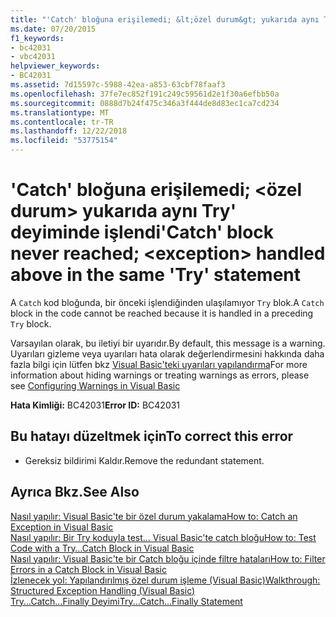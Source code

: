 ```yaml
---
title: "'Catch' bloğuna erişilemedi; &lt;özel durum&gt; yukarıda aynı Try' deyiminde işlendi"
ms.date: 07/20/2015
f1_keywords:
- bc42031
- vbc42031
helpviewer_keywords:
- BC42031
ms.assetid: 7d15597c-5988-42ea-a853-63cbf78faaf3
ms.openlocfilehash: 37fe7ec852f191c249c59561d2e1f30a6efbb50a
ms.sourcegitcommit: 0888d7b24f475c346a3f444de8d83ec1ca7cd234
ms.translationtype: MT
ms.contentlocale: tr-TR
ms.lasthandoff: 12/22/2018
ms.locfileid: "53775154"
---
```

# <a name="catch-block-never-reached-ltexceptiongt-handled-above-in-the-same-try-statement"></a><span data-ttu-id="4a9c5-102">'Catch' bloğuna erişilemedi; &lt;özel durum&gt; yukarıda aynı Try' deyiminde işlendi</span><span class="sxs-lookup"><span data-stu-id="4a9c5-102">'Catch' block never reached; &lt;exception&gt; handled above in the same 'Try' statement</span></span>
<span data-ttu-id="4a9c5-103">A `Catch` kod bloğunda, bir önceki işlendiğinden ulaşılamıyor `Try` blok.</span><span class="sxs-lookup"><span data-stu-id="4a9c5-103">A `Catch` block in the code cannot be reached because it is handled in a preceding `Try` block.</span></span>  
  
 <span data-ttu-id="4a9c5-104">Varsayılan olarak, bu iletiyi bir uyarıdır.</span><span class="sxs-lookup"><span data-stu-id="4a9c5-104">By default, this message is a warning.</span></span> <span data-ttu-id="4a9c5-105">Uyarıları gizleme veya uyarıları hata olarak değerlendirmesini hakkında daha fazla bilgi için lütfen bkz [Visual Basic'teki uyarıları yapılandırma](/visualstudio/ide/configuring-warnings-in-visual-basic)</span><span class="sxs-lookup"><span data-stu-id="4a9c5-105">For more information about hiding warnings or treating warnings as errors, please see [Configuring Warnings in Visual Basic](/visualstudio/ide/configuring-warnings-in-visual-basic)</span></span>  
  
 <span data-ttu-id="4a9c5-106">**Hata Kimliği:** BC42031</span><span class="sxs-lookup"><span data-stu-id="4a9c5-106">**Error ID:** BC42031</span></span>  
  
## <a name="to-correct-this-error"></a><span data-ttu-id="4a9c5-107">Bu hatayı düzeltmek için</span><span class="sxs-lookup"><span data-stu-id="4a9c5-107">To correct this error</span></span>  
  
-   <span data-ttu-id="4a9c5-108">Gereksiz bildirimi Kaldır.</span><span class="sxs-lookup"><span data-stu-id="4a9c5-108">Remove the redundant statement.</span></span>  
  
## <a name="see-also"></a><span data-ttu-id="4a9c5-109">Ayrıca Bkz.</span><span class="sxs-lookup"><span data-stu-id="4a9c5-109">See Also</span></span>  
 [<span data-ttu-id="4a9c5-110">Nasıl yapılır: Visual Basic'te bir özel durum yakalama</span><span class="sxs-lookup"><span data-stu-id="4a9c5-110">How to: Catch an Exception in Visual Basic</span></span>](https://msdn.microsoft.com/library/f3063c89-d2bf-49b1-91b5-b87edfb18b95)  
 [<span data-ttu-id="4a9c5-111">Nasıl yapılır: Bir Try koduyla test... Visual Basic'te catch bloğu</span><span class="sxs-lookup"><span data-stu-id="4a9c5-111">How to: Test Code with a Try…Catch Block in Visual Basic</span></span>](https://msdn.microsoft.com/library/8368e205-ed73-4185-a247-af84fb4fafa9)  
 [<span data-ttu-id="4a9c5-112">Nasıl yapılır: Visual Basic'te bir Catch bloğu içinde filtre hataları</span><span class="sxs-lookup"><span data-stu-id="4a9c5-112">How to: Filter Errors in a Catch Block in Visual Basic</span></span>](https://msdn.microsoft.com/library/85964d0a-56e7-4301-a96e-5eaea23b7b9b)  
 [<span data-ttu-id="4a9c5-113">İzlenecek yol: Yapılandırılmış özel durum işleme (Visual Basic)</span><span class="sxs-lookup"><span data-stu-id="4a9c5-113">Walkthrough: Structured Exception Handling (Visual Basic)</span></span>](https://msdn.microsoft.com/library/440da655-4b32-490b-8b16-bfe46f41fa76)  
 [<span data-ttu-id="4a9c5-114">Try...Catch...Finally Deyimi</span><span class="sxs-lookup"><span data-stu-id="4a9c5-114">Try...Catch...Finally Statement</span></span>](../../visual-basic/language-reference/statements/try-catch-finally-statement.md)
